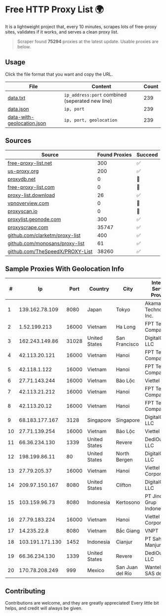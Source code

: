 
# Free HTTP Proxy List 🌍

It is a lightweight project that, every 10 minutes, scrapes lots of free-proxy sites, validates if it works, and serves a clean proxy list.


> Scraper found **75294** proxies at the latest update. Usable proxies are below.

## Usage

Click the file format that you want and copy the URL.


|File|Content|Count|
|----|-------|-----|
|[data.txt](https://raw.githubusercontent.com/themiralay/Proxy-List-World/master/data.txt)|`ip_address:port` combined (seperated new line)|239|
|[data.json](https://raw.githubusercontent.com/themiralay/Proxy-List-World/master/data.json)|`ip, port`|239|
|[data-with-geolocation.json](https://raw.githubusercontent.com/themiralay/Proxy-List-World/master/data-with-geolocation.json)|`ip, port, geolocation`|239|

## Sources

|Source|Found Proxies|Succeed|
|------|-------------|-------|
|[free-proxy-list.net](https://free-proxy-list.net)|300|✅|
|[us-proxy.org](https://www.us-proxy.org)|200|✅|
|[proxydb.net](http://proxydb.net)|0|🚫|
|[free-proxy-list.com](https://free-proxy-list.com/?page=&port=&type%5B%5D=http&type%5B%5D=https&up_time=0&search=Search)|0|🚫|
|[proxy-list.download](https://www.proxy-list.download/HTTP)|26|✅|
|[vpnoverview.com](https://vpnoverview.com/privacy/anonymous-browsing/free-proxy-servers)|0|🚫|
|[proxyscan.io](https://www.proxyscan.io)|0|🚫|
|[proxylist.geonode.com](https://proxylist.geonode.com/api/proxy-list?limit=300&page=1&sort_by=lastChecked&sort_type=desc&protocols=http,https)|300|✅|
|[proxyscrape.com](https://api.proxyscrape.com/v2/?request=displayproxies&protocol=http&timeout=10000&country=all&ssl=all&anonymity=all)|35747|✅|
|[github.com/clarketm/proxy-list](https://raw.githubusercontent.com/clarketm/proxy-list/master/proxy-list-raw.txt)|400|✅|
|[github.com/monosans/proxy-list](https://raw.githubusercontent.com/monosans/proxy-list/main/proxies/http.txt)|61|✅|
|[github.com/TheSpeedX/PROXY-List](https://raw.githubusercontent.com/TheSpeedX/PROXY-List/master/http.txt)|38260|✅|


## Sample Proxies With Geolocation Info

|#|Ip|Port|Country|City|Internet Service Provider|
|-|--|----|-------|----|-------------------------|
|1|139.162.78.109|8080|Japan|Tokyo|Akamai Technologies, Inc.|
|2|1.52.199.213|16000|Vietnam|Ha Long|FPT Telecom Company|
|3|162.243.149.86|31028|United States|San Francisco|DigitalOcean, LLC|
|4|42.113.20.121|16000|Vietnam|Hanoi|FPT Telecom Company|
|5|42.118.1.122|16000|Vietnam|Hanoi|FPT Telecom Company|
|6|27.71.143.244|16000|Vietnam|Bảo Lộc|Viettel Group|
|7|42.113.21.212|16000|Vietnam|Hanoi|FPT Telecom Company|
|8|42.113.20.12|16000|Vietnam|Hanoi|FPT Telecom Company|
|9|68.183.177.167|3128|Singapore|Singapore|DigitalOcean, LLC|
|10|27.71.139.254|16000|Vietnam|Bảo Lộc|Viettel Group|
|11|66.36.234.130|1339|United States|Revere|DediOutlet, LLC|
|12|198.199.86.11|80|United States|North Bergen|DigitalOcean, LLC|
|13|27.79.205.37|16000|Vietnam|Hanoi|Viettel Corporation|
|14|209.97.150.167|8080|United States|Clifton|DigitalOcean, LLC|
|15|103.159.96.73|8080|Indonesia|Kertosono|PT Jinde Grup Indonesia|
|16|27.79.183.224|16000|Vietnam|Hanoi|Viettel Corporation|
|17|14.235.22.8|8080|Vietnam|Bắc Giang|VNPT|
|18|103.191.171.130|1452|Indonesia|Cianjur|PT Sahabat Manjur Grup|
|19|66.36.234.130|1339|United States|Revere|DediOutlet, LLC|
|20|170.78.208.249|999|Mexico|San Juan del Río|Wantelco SAS de CV|



## Contributing

Contributions are welcome, and they are greatly appreciated! Every
little bit helps, and credit will always be given.

